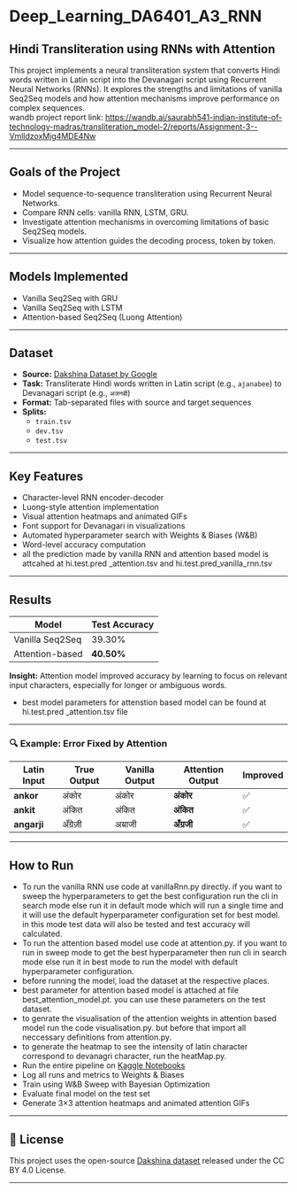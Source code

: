 # Deep_Learning_DA6401_A3_RNN

##  Hindi Transliteration using RNNs with Attention

This project implements a neural transliteration system that converts Hindi words written in Latin script into the Devanagari script using Recurrent Neural Networks (RNNs). It explores the strengths and limitations of vanilla Seq2Seq models and how attention mechanisms improve performance on complex sequences.  
wandb project report link: https://wandb.ai/saurabh541-indian-institute-of-technology-madras/transliteration_model-2/reports/Assignment-3--VmlldzoxMjg4MDE4Nw

---

##  Goals of the Project

-  Model sequence-to-sequence transliteration using Recurrent Neural Networks.
-  Compare RNN cells: vanilla RNN, LSTM, GRU.
-  Investigate attention mechanisms in overcoming limitations of basic Seq2Seq models.
-  Visualize how attention guides the decoding process, token by token.

---

##  Models Implemented

-  Vanilla Seq2Seq with GRU
-  Vanilla Seq2Seq with LSTM
-  Attention-based Seq2Seq (Luong Attention)

---

##  Dataset

- **Source:** [Dakshina Dataset by Google](https://github.com/google-research-datasets/dakshina)
- **Task:** Transliterate Hindi words written in Latin script (e.g., `ajanabee`) to Devanagari script (e.g., `अजनबी`)
- **Format:** Tab-separated files with source and target sequences
- **Splits:**
  - `train.tsv`
  - `dev.tsv`
  - `test.tsv`

---

##  Key Features

- Character-level RNN encoder-decoder
- Luong-style attention implementation
- Visual attention heatmaps and animated GIFs
- Font support for Devanagari in visualizations
- Automated hyperparameter search with Weights & Biases (W&B)
- Word-level accuracy computation
- all the prediction made by vanilla RNN and attention based model is attcahed at hi.test.pred _attention.tsv and hi.test.pred_vanilla_rnn.tsv
  

---

##  Results

| Model              | Test Accuracy |
|-------------------|---------------|
| Vanilla Seq2Seq   | 39.30%        |
| Attention-based   | **40.50%**    |

 **Insight:** Attention model improved accuracy by learning to focus on relevant input characters, especially for longer or ambiguous words.
 - best model parameters for attenstion based model can be found at hi.test.pred _attention.tsv file

---

### 🔍 Example: Error Fixed by Attention

| Latin Input | True Output | Vanilla Output | Attention Output | Improved |
|-------------|-------------|----------------|------------------|----------|
| **ankor**   | अंकोर       | अंकोर          | **अंकोर**        | ✅        |
| **ankit**   | अंकित       | अंकित          | **अंकित**        | ✅        |
| **angarji** | अँग्रेज़ी   | अय्राजी        | **अँग्रजी**       | ✅        |

---

##  How to Run
- To run the vanilla RNN use code at vanillaRnn.py directly. if you want to sweep the hyperparameters to get the best configuration run the cli in search mode else run it in default mode which will run a single time and it will use the default hyperparameter configuration set for best model. in this mode test data will also be tested and test accuracy will calculated.
- To run the attention based model use code at attention.py. if you want to run in sweep mode to get the best hyperparameter then run cli in search mode else run it in best mode to run the model with default hyperparameter configuration.
- before running the model, load the dataset at the respective places.
- best parameter for attention based model is attached at file best_attention_model.pt. you can use these parameters on the test dataset.
- to genrate the visualisation of the attention weights in attention based model run the code visualisation.py. but before that import all neccessary definitions from attention.py.
- to generate the heatmap to see the intensity of latin character correspond to devanagri character, run the heatMap.py.
-  Run the entire pipeline on [Kaggle Notebooks](https://www.kaggle.com)
-  Log all runs and metrics to Weights & Biases
-  Train using W&B Sweep with Bayesian Optimization
-  Evaluate final model on the test set
-  Generate 3×3 attention heatmaps and animated attention GIFs

---


## 📜 License

This project uses the open-source [Dakshina dataset](https://github.com/google-research-datasets/dakshina) released under the CC BY 4.0 License.

---
